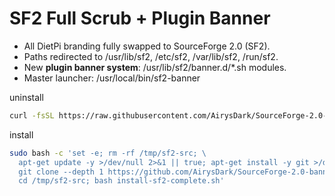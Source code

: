 # SF2 Full Scrub + Plugin Banner
- All DietPi branding fully swapped to SourceForge 2.0 (SF2).
- Paths redirected to /usr/lib/sf2, /etc/sf2, /var/lib/sf2, /run/sf2.
- New **plugin banner system**: /usr/lib/sf2/banner.d/*.sh modules.
- Master launcher: /usr/local/bin/sf2-banner
  
uninstall
```Bash
curl -fsSL https://raw.githubusercontent.com/AirysDark/SourceForge-2.0-banner/main/uninstall-sf2.sh | sudo bash
```
install
```bash
sudo bash -c 'set -e; rm -rf /tmp/sf2-src; \
  apt-get update -y >/dev/null 2>&1 || true; apt-get install -y git >/dev/null 2>&1 || true; \
  git clone --depth 1 https://github.com/AirysDark/SourceForge-2.0-banner.git /tmp/sf2-src; \
  cd /tmp/sf2-src; bash install-sf2-complete.sh'
```

